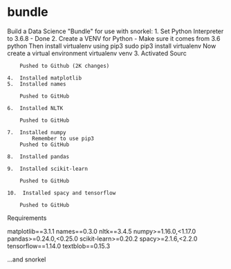 # bundle
Build a Data Science "Bundle" for use with snorkel:
    1.  Set Python Interpreter to 3.6.8 - Done
    2.  Create a VENV for Python - Make sure it comes from 3.6 python
        Then install virtualenv using pip3
            sudo pip3 install virtualenv 
        Now create a virtual environment
            virtualenv venv 
    3.  Activated Sourc

        Pushed to Github (2K changes)

    4.  Installed matplotlib
    5.  Installed names

        Pushed to GitHub 

    6.  Installed NLTK

        Pushed to GitHub

    7.  Installed numpy
            Remember to use pip3
        Pushed to GitHub

    8.  Installed pandas

    9.  Installed scikit-learn

        Pushed to GitHub

    10.  Installed spacy and tensorflow

        Pushed to GitHub






Requirements

matplotlib==3.1.1
names==0.3.0
nltk==3.4.5
numpy>=1.16.0,<1.17.0
pandas>=0.24.0,<0.25.0
scikit-learn>=0.20.2
spacy>=2.1.6,<2.2.0
tensorflow==1.14.0
textblob==0.15.3

...and snorkel
